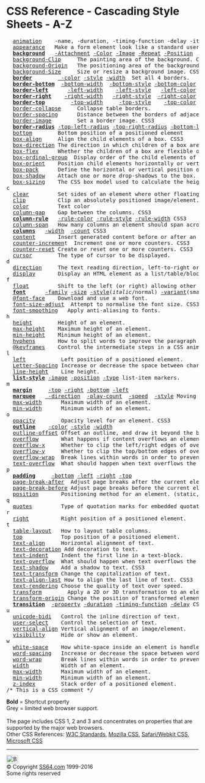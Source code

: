  

<h1> CSS Reference - Cascading Style Sheets - A-Z </h1>
<pre>  <a href="animation.html">animation</a>    -name, -duration, -timing-function -delay -iteration-count -direction -fill-mode CSS3
  <a href="appearance.html">appearance</a>   Make a form element look like a standard user interface element.
  <a href="background.html"><b>background</b></a>   <a href="background-attachment.html">-Attachment</a> <a href="background-color.html">-Color</a> <a href="background-image.html">-Image</a> <a href="background-repeat.html">-Repeat</a> <a href="background-position.html">-Position</a>
  <a href="background-clip.html">background-Clip</a>     The painting area of the background. CSS3
  <a href="background-origin.html">background-Origin</a>   The positioning area of the background images. CSS3
  <a href="background-size.html">background-Size</a>     Size or resize a background image. CSS3
  <b><a href="border.html">border</a></b>        <a href="border-color.html"> -color</a> <a href="border-style.html">-style</a> <a href="border-width.html">-width</a>  Set all 4 borders.
  <b><a href="border-bottom.html">border-bottom</a></b>  <a href="border-bottom-width.html">-bottom-width</a>  <a href="border-bottom-style.html">-bottom-style</a> <a href="border-bottom-color.html">-bottom-color</a>
  <b><a href="border-left.html">border-left</a></b>      <a href="border-left-width.html">-left-width</a>    <a href="border-left-style.html">-left-style</a>   <a href="border-left-color.html">-left-color</a>
  <b><a href="border-right.html">border-right</a></b>    <a href="border-right-width.html">-right-width</a>   <a href="border-right-style.html">-right-style</a>  <a href="border-right-color.html">-right-color</a>
  <b><a href="border-top.html">border-top</a></b>        <a href="border-top-width.html">-top-width</a>     <a href="border-top-style.html">-top-style</a>    <a href="border-top-color.html">-top-color</a>
  <a href="border-collapse.html">border-collapse</a>     Collapse table borders.
  <a href="border-spacing.html">border-spacing</a>      Distance between the borders of adjacent cells.
  <a href="border-image.html">border-image</a>        Set a border image. CSS3
  <b><a href="border-radius.html">border-radius</a></b> <a href="border-top-left-radius.html">-top-left-radius</a> <a href="border-top-right-radius.html">-top-right-radius</a> <a href="border-bottom-left-radius.html">-bottom-left-radius</a> <a href="border-bottom-right-radius.html">-bottom-right-radius</a> CSS3
  <a href="bottom.html">bottom</a>        Bottom position of a positioned element
  <a href="box-align.html">box-align</a>     <span class="Limited">Align the child elements of a box.</span> CSS3<span class="Limited">
  <a href="box-direction.html">box-direction</a> The direction in which children of a box are displayed.</span> CSS3<span class="Limited">
  <a href="box-flex.html">box-flex</a>      Whether the children of a box are flexible or inflexible in size.</span> CSS3<span class="Limited">
  <a href="box-ordinal-group.html">box-ordinal-group</a>  Display order of the child elements of a box. CSS3
  <a href="box-orient.html">box-orient</a>    Position child elements horizontally or vertically.</span> CSS3<span class="Limited">
  <a href="box-pack.html">box-pack</a>      Define the horizontal or vertical position or a box.</span> CSS3
  <a href="box-shadow.html">box-shadow</a>    Attach one or more drop-shadows to the box. CSS3
  <a href="box-sizing.html">box-sizing</a>    The CSS box model used to calculate the height and width of elements. CSS3
c
  <a href="clear.html">clear</a>         Set sides of an element where other floating elements are not allowed
  <a href="clip.html">clip</a>          Clip an absolutely positioned image/element.
  <a href="color.html">color</a>         Text color
  <a href="column-gap.html">column-gap</a>    Gap between the columns. CSS3
  <b><a href="column-rule.html">column-rule</a></b>   <a href="column-rule-color.html">-rule-color</a> <a href="column-rule-style.html">-rule-style</a> <a href="column-rule-width.html">-rule-width</a> CSS3
  <a href="column-span.html">column-span</a>   How many columns an element should span across. CSS3
  <b><a href="columns.html">columns</a>   </b><a href="column-width.html">-width</a>  <a href="column-count.html">-count</a> CSS3
  <a href="content.html">content</a>       Insert generated content before or after an element.
  <a href="counter-increment.html">counter-incremen</a>t  Increment one or more counters. CSS3
  <a href="counter-reset.html">counter-reset</a> Create or reset one or more counters. CSS3
  <a href="cursor.html">cursor</a>        The type of cursor to be displayed.
d
  <a href="direction.html">direction</a>     The text reading direction, left-to-right or right-to-left.
  <a href="display.html">display</a>       Display an HTML element as a list/table/block.
f
  <a href="float.html">float</a>         Shift to the left (or right) allowing other content to flow/wrap alongside.
  <b><a href="font.html">font</a></b>      <a href="font-family.html">-family</a> <a href="font-size.html">-size</a> <a href="font-style.html">-style</a>(<i>italic</i>/normal) <a href="font-variant.html">-variant</a>(small-caps) <a href="font-weight.html">-weight</a>(Normal/bold)
  <a href="font-face.html">@font-face</a>    Download and use a web font.
  <span class="Limited"><a href="font-size-adjust.html">font-size-adjust</a>  Attempt to normalise the font size.</span> CSS3<span class="Limited">
  <a href="font-smoothing.html">font-smoothing</a>   Apply anti-aliasing to fonts.</span>
h
  <a href="height.html">height</a>        Height of an element.
  <a href="max-height.html">max-height</a>    Maximum height of an element.
  <a href="min-height.html">min-height</a>    Minimum height of an element.
  <a href="hyphens.html">hyphens</a>       How to split words to improve the paragraph layout. CSS3
  <a href="keyframes.html">@keyframes</a>    Control the intermediate steps in a CSS animation
l
  <a href="left.html">left</a>           Left position of a positioned element.
  <a href="letter-spacing.html">Letter-Spacing</a> Increase or decrease the space between characters.
  <a href="line-height.html">line-height</a>    Line height.
  <b><a href="list-style.html">list-style</a></b> <a href="list-style-image.html">-image</a> <a href="list-style-position.html">-position</a> <a href="list-style-type.html">-type</a> list-item markers.
m
  <b><a href="margin.html">margin</a></b>     <a href="margin-top.html">-top</a> <a href="margin-right.html">-right</a> <a href="margin-bottom.html">-bottom</a> <a href="margin-left.html">-left</a>
<span class="Limited">  <b><a href="marquee.html">marquee</a></b>   <a href="marquee-direction.html"> -direction</a>  <a href="marquee-play-count.html">-play-count</a>  <a href="marquee-speed.html">-speed</a>  <a href="marquee-style.html">-style</a> </span><span class="Limited">Moving content.</span>
  <a href="max-width.html">max-width</a>      Maximum width of an element.
  <a href="min-width.html">min-width</a>      Minimum width of an element.
o
  <a href="opacity.html">opacity</a>        Opacity level for an element. CSS3
  <b><a href="outline.html">outline</a></b>    <a href="outline-color.html">-color</a> <a href="outline-style.html">-style</a> <a href="outline-width.html">-width</a>
  <a href="outline-offset.html">outline-offset</a> Offset an outline, and draw it beyond the border edge. CSS3
  <a href="overflow.html">overflow</a>       What happens if content overflows an element's box.
  <a href="overflow-x.html">overflow-x</a>     Whether to clip the left/right edges of overflowing content. CSS3
  <a href="overflow-y.html">overflow-y</a>     Whether to clip the top/bottom edges of overflowing content. CSS3
  <a href="overflow-wrap.html">overflow-wrap</a>  Break lines within words in order to prevent overflow. CSS3
  <a href="text-overflow.html">text-overflow</a>  What should happen when text overflows the containing element. CSS3
p
  <b><a href="padding.html">padding</a></b>     <a href="padding-bottom.html">-bottom</a> <a href="padding-left.html">-left</a> <a href="padding-right.html">-right</a> <a href="padding-top.html">-top</a> 
  <a href="page-break-after.html">page-break-after</a>  Adjust page breaks after the current element.
  <a href="page-break-before.html">page-break-before</a> Adjust page breaks before the current element.
  <a href="position.html">position</a>       Positioning method for an element. (static, relative, absolute or fixed)
q
  <a href="quotes.html">quotes</a>         Type of quotation marks for embedded quotations.
r
  <a href="right.html">right</a>          Right position of a positioned element.
t
  <a href="table-layout.html">table-layout</a>   How to layout table columns.
  <a href="top.html">top</a>            Top position of a positioned element.
  <a href="text-align.html">text-align</a>     Horizontal alignment of text.
  <a href="text-decoration.html">text-decoration</a> Add decoration to text.
  <a href="text-indent.html">text-indent</a>    Indent the first line in a text-block.
  <a href="text-overflow.html">text-overflow</a>  What should happen when text overflows the containing element. CSS3
  <a href="text-shadow.html">text-shadow</a>    Add a shadow to text. CSS3
  <a href="text-transform.html">text-transform</a> Change the capitalization of text.
  <a href="text-align-last.html">text-align-last</a> How to align the last line of text. CSS3
  <span class="Limited"><a href="text-rendering.html">text-rendering</a> Choose the quality of text over speed.</span>
  <a href="transform.html">transform</a>        Apply a 2D or 3D transformation to an element. CSS3
  <a href="transform-origin.html">transform-origin</a> Change the position of transformed elements. CSS3
  <b><a href="transition.html">transition</a></b>  <a href="transition-property.html">-property</a> <a href="transition-duration.html">-duration</a> <a href="transition-timing-function.html">-timing-function</a> <a href="transition-delay.html">-delay</a> CSS transition effects. CSS3
u
  <a href="unicode-bidi.html">unicode-bidi</a>   Control the inline direction of text.
  <a href="user-select.html">user-select</a>    Control the selection of text.
  <a href="vertical-align.html">vertical-align</a> Vertical alignment of an image/element.
  <a href="visibility.html">visibility</a>     Hide or show an element.
w
  <a href="white-space.html">white-space</a>    How white-space inside an element is handled.
  <a href="word-spacing.html">word-spacing</a>   Increase or decrease the space between words.
  <a href="overflow-wrap.html">word-wrap</a>      Break lines within words in order to prevent overflow.
  <a href="width.html">width</a>          Width of an element.
  <a href="max-width.html">max-width</a>      Maximum width of an element.
  <a href="min-width.html">min-width</a>      Minimum width of an element.
  <a href="z-index.html">z-index</a>        Stack order of a positioned element.
/*&nbsp;This is a CSS&nbsp;comment&nbsp;*/</pre>
<p><b>Bold</b> = Shortcut property<br>
<span class="Limited">Grey</span> =  limited web browser support.<br>
<br>
The page includes CSS 1,  2 and  3 and concentrates on properties that are   supported by the major web browsers. <br>
Other CSS References: <a href="https://www.w3.org/Style/CSS/">W3C Standards</a>, <a href="https://developer.mozilla.org/en-US/docs/CSS/CSS_Reference">Mozilla CSS</a>, <a href="https://developer.apple.com/library/safari/documentation/AppleApplications/Reference/SafariCSSRef/Introduction.html">Safari/Webkit CSS</a>, <a href="http://msdn.microsoft.com/en-us/library/ie/hh869403%28v=vs.85%29.aspx">Microsoft CSS</a></p><!-- #BeginLibraryItem "/Library/foot_menu.lbi" --><hr>
<div id="bl" class="footer"><a href="#"><img src="../images/top.png" width="30" height="22" alt="Back to the Top"></a></div>
<div id="br" class="footer, tagline">© Copyright <a href="http://ss64.com/">SS64.com</a> 1999-2016<br>
Some rights reserved</div><!-- #EndLibraryItem -->
